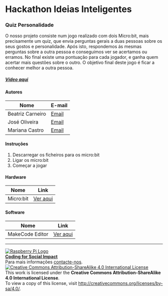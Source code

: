 # Hackathon Ideias Inteligentes
### Quiz Personalidade

   O nosso projeto consiste num jogo realizado com dois Micro:bit, mais precisamente um quiz, que envia perguntas gerais a duas pessoas sobre os seus gostos e personalidade. Após isto, respondemos ás mesmas perguntas sobre a outra pessoa e conseguimos ver se acertamos ou erramos. No final existe uma pontuação para cada jogador, e ganha quem acertar mais questões sobre o outro. O objetivo final deste jogo é ficar a conhecer melhor a outra pessoa. 
  
##### [Vídeo aqui](https://drive.google.com/file/d/1ccAFiLmRGGJcBNM4SEGRylQBvyDVBtb-/view?usp=sharing)  
  
#### Autores  
|Nome  |E-mail  |  
|---|---|    
|Beatriz Carneiro  |[Email](mailto:biacarneiro2003@hotmail.com)  |  
|José Oliveira  |[Email](mailto:email2@gmail.com)  |  
|Mariana Castro  |[Email](mailto:marianamoreiracastro2003@gmail.com)  |  

 

#### Instruções

1. Descarregar os ficheiros para os micro:bit
2. Ligar os micro:bit
3. Começar a jogar

#### Hardware  

|Nome  |Link  |  
|---|---|    
|Micro:bit |[Ver aqui](https://microbit.org/)  |  

#### Software  

|Nome  |Link  |  
|---|---|    
|MakeCode Editor  |[Ver aqui](https://www.microsoft.com/en-us/makecode)  |  


***  
[![Raspberry Pi Logo](https://upload.wikimedia.org/wikipedia/en/thumb/c/cb/Raspberry_Pi_Logo.svg/50px-Raspberry_Pi_Logo.svg.png)](http://raspberrypi.org)   
[**Coding for Social Impact**](http://codingforsocialimpact.fe.up.pt)  
Para mais informações [contacte-nos](mailto:hello@codingforsocialimpact.org).  
[![Creative Commons Attribution-ShareAlike 4.0 International License](https://licensebuttons.net/l/by-sa/4.0/88x31.png)](http://creativecommons.org/licenses/by-sa/4.0/)  
This work is licensed under the **Creative Commons Attribution-ShareAlike 4.0 International License**.  
To view a copy of this license, visit http://creativecommons.org/licenses/by-sa/4.0/.  
